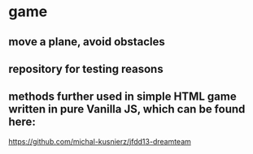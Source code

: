 # game
move a plane, avoid obstacles
--------------
## repository for testing reasons
## methods further used in simple HTML game written in pure Vanilla JS, which can be found here: 
https://github.com/michal-kusnierz/jfdd13-dreamteam
